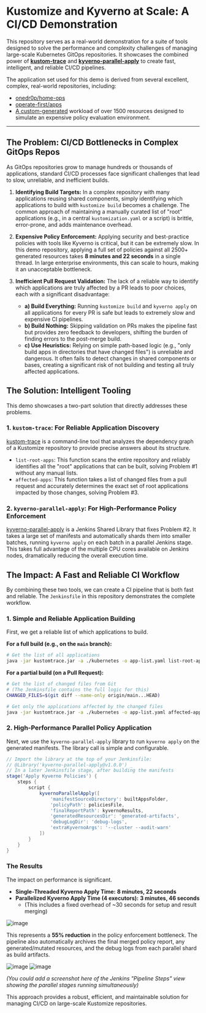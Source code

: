 # Kustomize and Kyverno at Scale: A CI/CD Demonstration

This repository serves as a real-world demonstration for a suite of tools designed to solve the performance and complexity challenges of managing large-scale Kubernetes GitOps repositories. It showcases the combined power of [**kustom-trace**](https://github.com/zucca-devops-tooling/kustom-trace) and [**kyverno-parallel-apply**](https://github.com/zucca-devops-tooling/kyverno-parallel-apply) to create fast, intelligent, and reliable CI/CD pipelines.

The application set used for this demo is derived from several excellent, complex, real-world repositories, including:

* [onedr0p/home-ops](https://github.com/onedr0p/home-ops)
* [operate-first/apps](https://github.com/operate-first/apps)
* [A custom-generated](https://github.com/zucca-devops-tooling/kustomize-at-scale-demo/blob/main/generate-expensive-apps.sh) workload of over 1500 resources designed to simulate an expensive policy evaluation environment.

---

## The Problem: CI/CD Bottlenecks in Complex GitOps Repos

As GitOps repositories grow to manage hundreds or thousands of applications, standard CI/CD processes face significant challenges that lead to slow, unreliable, and inefficient builds.

1.  **Identifying Build Targets:** In a complex repository with many applications reusing shared components, simply identifying which applications to build with `kustomize build` becomes a challenge. The common approach of maintaining a manually curated list of "root" applications (e.g., in a central `kustomization.yaml` or a script) is brittle, error-prone, and adds maintenance overhead.

2.  **Expensive Policy Enforcement:** Applying security and best-practice policies with tools like Kyverno is critical, but it can be extremely slow. In this demo repository, applying a full set of policies against all 2500+ generated resources takes **8 minutes and 22 seconds** in a single thread. In large enterprise environments, this can scale to hours, making it an unacceptable bottleneck.

3.  **Inefficient Pull Request Validation:** The lack of a reliable way to identify which applications are truly affected by a PR leads to poor choices, each with a significant disadvantage:
    * **a) Build Everything:** Running `kustomize build` and `kyverno apply` on all applications for every PR is safe but leads to extremely slow and expensive CI pipelines.
    * **b) Build Nothing:** Skipping validation on PRs makes the pipeline fast but provides zero feedback to developers, shifting the burden of finding errors to the post-merge build.
    * **c) Use Heuristics:** Relying on simple path-based logic (e.g., "only build apps in directories that have changed files") is unreliable and dangerous. It often fails to detect changes in shared components or bases, creating a significant risk of not building and testing all truly affected applications.

## The Solution: Intelligent Tooling

This demo showcases a two-part solution that directly addresses these problems.

### 1. `kustom-trace`: For Reliable Application Discovery

[kustom-trace](https://github.com/zucca-devops-tooling/kustom-trace) is a command-line tool that analyzes the dependency graph of a Kustomize repository to provide precise answers about its structure.

* `list-root-apps`: This function scans the entire repository and reliably identifies all the "root" applications that can be built, solving Problem #1 without any manual lists.
* `affected-apps`: This function takes a list of changed files from a pull request and accurately determines the exact set of root applications impacted by those changes, solving Problem #3.

### 2. `kyverno-parallel-apply`: For High-Performance Policy Enforcement

[kyverno-parallel-apply](https://github.com/zucca-devops-tooling/kyverno-parallel-apply) is a Jenkins Shared Library that fixes Problem #2. It takes a large set of manifests and automatically shards them into smaller batches, running `kyverno apply` on each batch in a parallel Jenkins stage. This takes full advantage of the multiple CPU cores available on Jenkins nodes, dramatically reducing the overall execution time.

## The Impact: A Fast and Reliable CI Workflow

By combining these two tools, we can create a CI pipeline that is both fast and reliable. The `Jenkinsfile` in this repository demonstrates the complete workflow.

### 1. Simple and Reliable Application Building

First, we get a reliable list of which applications to build.

**For a full build (e.g., on the `main` branch):**

```bash
# Get the list of all applications
java -jar kustomtrace.jar -a ./kubernetes -o app-list.yaml list-root-apps
```

**For a partial build (on a Pull Request):**

```bash
# Get the list of changed files from Git
# (The Jenkinsfile contains the full logic for this)
CHANGED_FILES=$(git diff --name-only origin/main...HEAD)

# Get only the applications affected by the changed files
java -jar kustomtrace.jar -a ./kubernetes -o app-list.yaml affected-apps $CHANGED_FILES
```

### 2. High-Performance Parallel Policy Application

Next, we use the `kyverno-parallel-apply` library to run `kyverno apply` on the generated manifests. The library call is simple and configurable.

```groovy
// Import the library at the top of your Jenkinsfile:
// @Library('kyverno-parallel-apply@v1.0.0') _
// In a later Jenkinsfile stage, after building the manifests
stage('Apply Kyverno Policies') {
    steps {
        script {
            kyvernoParallelApply([
                'manifestSourceDirectory': builtAppsFolder,
                'policyPath': policiesFile,
                'finalReportPath': kyvernoResults,
                'generatedResourcesDir': 'generated-artifacts',
                'debugLogDir': 'debug-logs',
                'extraKyvernoArgs': '--cluster --audit-warn'
            ])
        }
    }
}
```

### The Results

The impact on performance is significant.

* **Single-Threaded Kyverno Apply Time:** **8 minutes, 22 seconds**
* **Parallelized Kyverno Apply Time (4 executors):** **3 minutes, 46 seconds**
    * (This includes a fixed overhead of ~30 seconds for setup and result merging)

![image](https://github.com/user-attachments/assets/89c6a640-decd-4091-9feb-204c51b74d9d)

This represents a **55% reduction** in the policy enforcement bottleneck. The pipeline also automatically archives the final merged policy report, any generated/mutated resources, and the debug logs from each parallel shard as build artifacts.

![image](https://github.com/user-attachments/assets/9c55fac8-2629-4452-be85-3d5dbe891d1a)
![image](https://github.com/user-attachments/assets/1d03cd51-f5b2-4fc9-bf8b-f6ff7ab46eba)


*(You could add a screenshot here of the Jenkins "Pipeline Steps" view showing the parallel stages running simultaneously)*

This approach provides a robust, efficient, and maintainable solution for managing CI/CD on large-scale Kustomize repositories.
